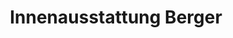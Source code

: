 ---
title: "Innenausstattung Berger"
url: /rohrbach-an-der-lafnitz/innenausstattung-berger/
shop: Textil
---